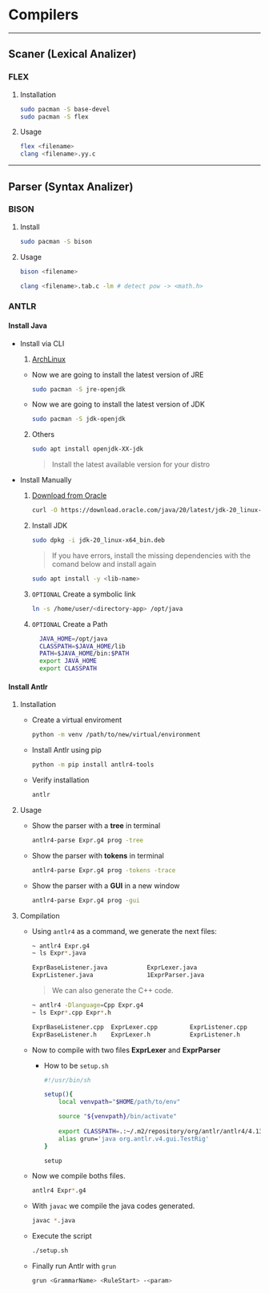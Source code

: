 # Compilers
---
## Scaner (Lexical Analizer)
### FLEX

1. Installation
	```bash
	sudo pacman -S base-devel
	sudo pacman -S flex
	```
 
2. Usage
	```bash
	flex <filename>
	clang <filename>.yy.c
	```
 
---
## Parser (Syntax Analizer)
### BISON
1. Install
	```bash
	sudo pacman -S bison
	```

3. Usage
	```bash
	bison <filename>
	```
	```bash
	clang <filename>.tab.c -lm # detect pow -> <math.h>
	```

### ANTLR
#### Install Java

- Install via CLI

  1. [ArchLinux](https://www.tecmint.com/install-java-on-arch-linux/)
   
	* Now we are going to install the latest version of JRE
		```bash
		sudo pacman -S jre-openjdk
		```

	* Now we are going to install the latest version of JDK
		```bash
		sudo pacman -S jdk-openjdk
		```
   2. Others
		```bash
		sudo apt install openjdk-XX-jdk
		```
		>Install the latest available version for your distro

- Install Manually
  
  1. [Download from Oracle](https://www.oracle.com/java/technologies/downloads/)
     	```bash
		curl -O https://download.oracle.com/java/20/latest/jdk-20_linux-x64_bin.deb
		```
  2. Install JDK
		```bash
		sudo dpkg -i jdk-20_linux-x64_bin.deb
		```
		> If you have errors, install the missing dependencies with the comand below and install again
		```bash
		sudo apt install -y <lib-name>
		```
		
  3. `OPTIONAL` Create a symbolic link 
		```bash
		ln -s /home/user/<directory-app> /opt/java
		```
  
  4. `OPTIONAL` Create a Path
	  ```bash
		JAVA_HOME=/opt/java
		CLASSPATH=$JAVA_HOME/lib
		PATH=$JAVA_HOME/bin:$PATH
		export JAVA_HOME
		export CLASSPATH
	  ```

#### Install Antlr
1. Installation
   * Create a virtual enviroment
		```bash
		python -m venv /path/to/new/virtual/environment
		```
   
   * Install Antlr using pip
		```bash
		python -m pip install antlr4-tools
		```
   
   * Verify installation
		```bash
		antlr
		```
   
2. Usage
	- Show the parser with a **tree** in terminal
		```bash
		antlr4-parse Expr.g4 prog -tree
		```

	- Show the parser with **tokens** in terminal
		```bash
		antlr4-parse Expr.g4 prog -tokens -trace
		```
  
	- Show the parser with a **GUI** in a new window
		```bash
		antlr4-parse Expr.g4 prog -gui
		```
  
3. Compilation
   - Using `antlr4` as a command, we generate the next files:
		```bash
		~ antlr4 Expr.g4 
		~ ls Expr*.java

		ExprBaseListener.java  	 		ExprLexer.java    
		ExprListener.java        		1ExprParser.java
		```
   
		> We can also generate the C++ code.

		```bash
		~ antlr4 -Dlanguage=Cpp Expr.g4
		~ ls Expr*.cpp Expr*.h

		ExprBaseListener.cpp  ExprLexer.cpp         ExprListener.cpp      ExprParser.cpp
		ExprBaseListener.h    ExprLexer.h           ExprListener.h        ExprParser.h
		```

   - Now to compile with two files **ExprLexer** and **ExprParser**



     * How to be `setup.sh`

		```sh
		#!/usr/bin/sh

		setup(){
			local venvpath="$HOME/path/to/env"

			source "${venvpath}/bin/activate"
			
			export CLASSPATH=.:~/.m2/repository/org/antlr/antlr4/4.13.1/antlr4-4.13.1-complete.jar:$CLASSPATH
			alias grun='java org.antlr.v4.gui.TestRig'
		}

		setup
		```
	* Now we compile boths files.
		```bash
		antlr4 Expr*.g4
		```
	* With `javac` we compile the java codes generated.
		```bash
		javac *.java
		```
	* Execute the script
		```bash
		./setup.sh
		```

     * Finally run Antlr with `grun`
		```bash
		grun <GrammarName> <RuleStart> -<param>
		```

